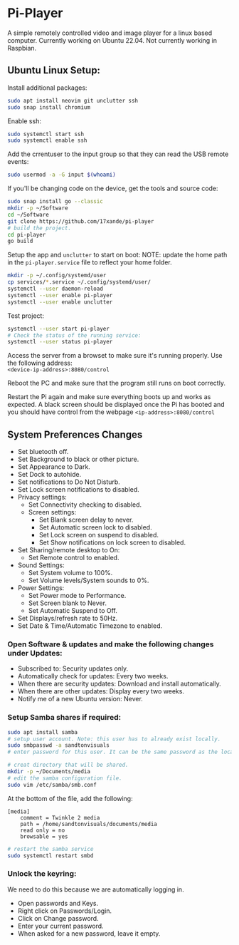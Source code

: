 # Pi-Player

A simple remotely controlled video and image player for a linux based computer. Currently working on Ubuntu 22.04. Not currently working in Raspbian.

## Ubuntu Linux Setup:
Install additional packages:
```bash
sudo apt install neovim git unclutter ssh
sudo snap install chromium
```

Enable ssh:
```bash
sudo systemctl start ssh
sudo systemctl enable ssh
```

Add the crrentuser to the input group so that they can read the USB remote events:
```bash
sudo usermod -a -G input $(whoami)
```
If you'll be changing code on the device, get the tools and source code:
```bash
sudo snap install go --classic
mkdir -p ~/Software
cd ~/Software
git clone https://github.com/17xande/pi-player
# build the project.
cd pi-player
go build
```

Setup the app and `unclutter` to start on boot:
NOTE: update the home path in the `pi-player.service` file to reflect your home folder.
```bash
mkdir -p ~/.config/systemd/user
cp services/*.service ~/.config/systemd/user/
systemctl --user daemon-reload
systemctl --user enable pi-player
systemctl --user enable unclutter
```

Test project:
```bash
systemctl --user start pi-player
# Check the status of the running service:
systemctl --user status pi-player
```

Access the server from a browset to make sure it's running properly. Use the following address:\
`<device-ip-address>:8080/control`


Reboot the PC and make sure that the program still runs on boot correctly.

Restart the Pi again and make sure everything boots up and works as expected. A black screen should be displayed once the Pi has booted and you should have control from the webpage `<ip-address>:8080/control`

## System Preferences Changes
- Set bluetooth off.
- Set Background to black or other picture.
- Set Appearance to Dark.
- Set Dock to autohide.
- Set notifications to Do Not Disturb.
- Set Lock screen notifications to disabled.
- Privacy settings:
    - Set Connectivity checking to disabled.
    - Screen settings:
      - Set Blank screen delay to never.
      - Set Automatic screen lock to disabled.
      - Set Lock screen on suspend to disabled.
      - Set Show notifications on lock screen to disabled.
- Set Sharing/remote desktop to On:
    - Set Remote control to enabled.
- Sound Settings:
  - Set System volume to 100%.
  - Set Volume levels/System sounds to 0%.
- Power Settings:
  - Set Power mode to Performance.
  - Set Screen blank to Never.
  - Set Automatic Suspend to Off.
- Set Displays/refresh rate to 50Hz.
- Set Date & Time/Automatic Timezone to enabled.

### Open Software & updates and make the following changes under Updates:
- Subscribed to: Security updates only.
- Automatically check for updates: Every two weeks.
- When there are security updates: Download and install automatically.
- When there are other updates: Display every two weeks.
- Notify me of a new Ubuntu version: Never.

### Setup Samba shares if required:
```bash
sudo apt install samba
# setup user account. Note: this user has to already exist locally.
sudo smbpasswd -a sandtonvisuals
# enter password for this user. It can be the same password as the local user.

# creat directory that will be shared.
mkdir -p ~/Documents/media
# edit the samba configuration file.
sudo vim /etc/samba/smb.conf
```

At the bottom of the file, add the following:
```samba
[media]
    comment = Twinkle 2 media
    path = /home/sandtonvisuals/documents/media
    read only = no
    browsable = yes
```
```bash
# restart the samba service
sudo systemctl restart smbd
```

### Unlock the keyring:
We need to do this because we are automatically logging in.
- Open passwords and Keys.
- Right click on Passwords/Login.
- Click on Change password.
- Enter your current password.
- When asked for a new password, leave it empty.
